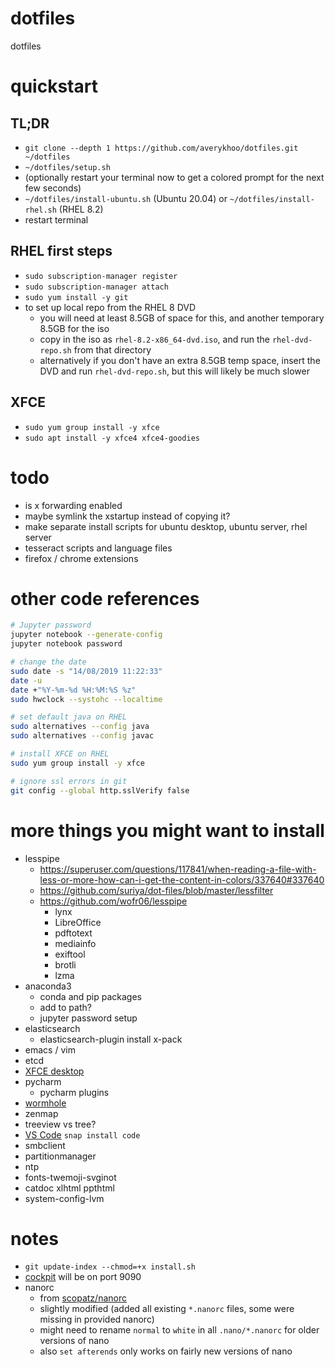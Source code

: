#   dotfiles
dotfiles

#   quickstart
##  TL;DR
*   `git clone --depth 1 https://github.com/averykhoo/dotfiles.git ~/dotfiles`
*   `~/dotfiles/setup.sh`
*   (optionally restart your terminal now to get a colored prompt for the next few seconds)
*   `~/dotfiles/install-ubuntu.sh` (Ubuntu 20.04) or `~/dotfiles/install-rhel.sh` (RHEL 8.2)
*   restart terminal

##  RHEL first steps
*   `sudo subscription-manager register`
*   `sudo subscription-manager attach`
*   `sudo yum install -y git`
*   to set up local repo from the RHEL 8 DVD
    *   you will need at least 8.5GB of space for this, and another temporary 8.5GB for the iso
    *   copy in the iso as `rhel-8.2-x86_64-dvd.iso`, and run the `rhel-dvd-repo.sh` from that directory
    *   alternatively if you don't have an extra 8.5GB temp space, insert the DVD and run `rhel-dvd-repo.sh`, but this will likely be much slower
     
##  XFCE
*   `sudo yum group install -y xfce`
*   `sudo apt install -y xfce4 xfce4-goodies`

#   todo
*   is x forwarding enabled
*   maybe symlink the xstartup instead of copying it?
*   make separate install scripts for ubuntu desktop, ubuntu server, rhel server
*   tesseract scripts and language files
*   firefox / chrome extensions

#   other code references

```bash
# Jupyter password
jupyter notebook --generate-config
jupyter notebook password
```

```bash
# change the date
sudo date -s "14/08/2019 11:22:33"
date -u
date +"%Y-%m-%d %H:%M:%S %z"
sudo hwclock --systohc --localtime 
```

```bash
# set default java on RHEL
sudo alternatives --config java
sudo alternatives --config javac
```

```bash
# install XFCE on RHEL
sudo yum group install -y xfce
```

```bash
# ignore ssl errors in git
git config --global http.sslVerify false
```

#   more things you might want to install
*   lesspipe
    *   https://superuser.com/questions/117841/when-reading-a-file-with-less-or-more-how-can-i-get-the-content-in-colors/337640#337640
    *   https://github.com/suriya/dot-files/blob/master/lessfilter
    *   https://github.com/wofr06/lesspipe
        *   lynx
        *   LibreOffice
        *   pdftotext
        *   mediainfo
        *   exiftool
        *   brotli
        *   lzma
*   anaconda3
    *   conda and pip packages
    *   add to path?
    *   jupyter password setup
*   elasticsearch
    *   elasticsearch-plugin install x-pack
*   emacs / vim
*   etcd
*   [XFCE desktop](#xfce)
*   pycharm
    *   pycharm plugins
*   [wormhole](https://github.com/warner/magic-wormhole)
*   zenmap
*   treeview vs tree?
*   [VS Code](https://code.visualstudio.com/docs/setup/linux) `snap install code`
*   smbclient
*   partitionmanager
*   ntp
*   fonts-twemoji-svginot
*   catdoc xlhtml ppthtml
*   system-config-lvm




#   notes
*   `git update-index --chmod=+x install.sh`
*   [cockpit](https://cockpit-project.org/) will be on port 9090
*   nanorc
    *   from [scopatz/nanorc](https://github.com/scopatz/nanorc)
    *   slightly modified (added all existing `*.nanorc` files, some were missing in provided nanorc)
    *   might need to rename `normal` to `white` in all `.nano/*.nanorc` for older versions of nano
    *   also `set afterends` only works on fairly new versions of nano
